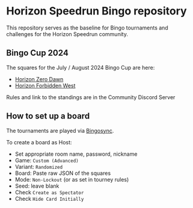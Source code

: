 # Horizon Speedrun Bingo repository

This repository serves as the baseline for Bingo tournaments and challenges for the Horizon Speedrun community.

## Bingo Cup 2024
The squares for the July / August 2024 Bingo Cup are here:
* [Horizon Zero Dawn](./Tournaments/2024-02-Bingo-Cup/HZD.json)
* [Horizon Forbidden West](./Tournaments/2024-02-Bingo-Cup/HFW.json)

Rules and link to the standings are in the Community Discord Server

## How to set up a board
The tournaments are played via [Bingosync](https://bingosync.com/).

To create a board as Host:
* Set appropriate room name, password, nickname
* Game: `Custom (Advanced)`
* Variant: `Randomized`
* Board: Paste raw JSON of the squares
* Mode: `Non-Lockout` (or as set in tourney rules)
* Seed: leave blank
* Check `Create as Spectator`
* Check `Hide Card Initially`
